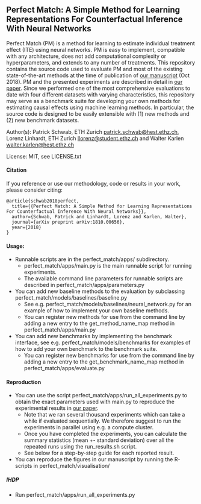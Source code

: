 ## Perfect Match: A Simple Method for Learning Representations For Counterfactual Inference With Neural Networks

Perfect Match (PM) is a method for learning to estimate individual treatment effect (ITE) using neural networks. PM is easy to implement,
compatible with any architecture, does not add computational complexity or hyperparameters, and extends to any number of treatments. This repository contains the source code used to evaluate PM and most of the existing state-of-the-art methods at the time of publication of [our manuscript](https://arxiv.org/abs/1810.00656) (Oct 2018). PM and the presented experiments are described in detail in [our paper](https://arxiv.org/abs/1810.00656). Since we performed one of the most comprehensive evaluations to date with four different datasets with varying characteristics, this repository may serve as a benchmark suite for developing your own methods for estimating causal effects using machine learning methods. In particular, the source code is designed to be easily extensible with (1) new methods and (2) new benchmark datasets.

Author(s): Patrick Schwab, ETH Zurich <patrick.schwab@hest.ethz.ch>, Lorenz Linhardt, ETH Zurich <llorenz@student.ethz.ch> and Walter Karlen <walter.karlen@hest.ethz.ch>

License: MIT, see LICENSE.txt

#### Citation

If you reference or use our methodology, code or results in your work, please consider citing:

    @article{schwab2018perfect,
      title={{Perfect Match: A Simple Method for Learning Representations For Counterfactual Inference With Neural Networks}},
      author={Schwab, Patrick and Linhardt, Lorenz and Karlen, Walter},
      journal={arXiv preprint arXiv:1810.00656},
      year={2018}
    }

#### Usage:

- Runnable scripts are in the perfect_match/apps/ subdirectory.
    - perfect_match/apps/main.py is the main runnable script for running experiments.
    - The available command line parameters for runnable scripts are described in perfect_match/apps/parameters.py
- You can add new baseline methods to the evaluation by subclassing perfect_match/models/baselines/baseline.py
    - See e.g. perfect_match/models/baselines/neural_network.py for an example of how to implement your own baseline methods.
    - You can register new methods for use from the command line by adding a new entry to the get_method_name_map method in perfect_match/apps/main.py
- You can add new benchmarks by implementing the benchmark interface, see e.g. perfect_match/models/benchmarks for examples of how to add your own benchmark to the benchmark suite.
    - You can register new benchmarks for use from the command line by adding a new entry to the get_benchmark_name_map method in perfect_match/apps/evaluate.py

#### Reproduction

- You can use the script perfect_match/apps/run_all_experiments.py to obtain the exact parameters used with main.py to reproduce the experimental results in [our paper](https://arxiv.org/abs/1810.00656).
    - Note that we ran several thousand experiments which can take a while if evaluated sequentially. We therefore suggest to run the experiments in parallel using e.g. a compute cluster.
    - Once you have completed the experiments, you can calculate the summary statistics (mean +- standard deviation) over all the repeated runs using the run_results.sh script.
    - See below for a step-by-step guide for each reported result.
- You can reproduce the figures in our manuscript by running the R-scripts in perfect_match/visualisation/

##### IHDP

- Run perfect_match/apps/run_all_experiments.py